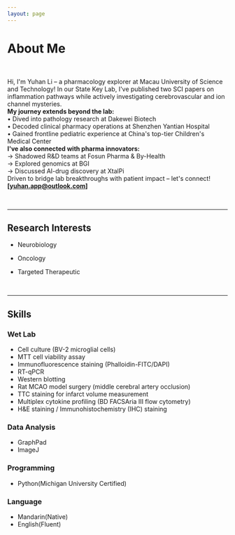 ```yaml
---
layout: page
---
```


# About Me

  <br>

<img src="" class="floatpic">

Hi, I'm Yuhan Li – a pharmacology explorer at Macau University of Science and Technology! In our State Key Lab, I've published two SCI papers on inflammation pathways while actively investigating cerebrovascular and ion channel mysteries.
<br>
**My journey extends beyond the lab:**
<br>• Dived into pathology research at Dakewei Biotech
<br>• Decoded clinical pharmacy operations at Shenzhen Yantian Hospital
<br>• Gained frontline pediatric experience at China's top-tier Children's Medical Center
<br>
**I've also connected with pharma innovators:**
<br>→ Shadowed R&D teams at Fosun Pharma & By-Health
<br>→ Explored genomics at BGI
<br>→ Discussed AI-drug discovery at XtalPi
<br>
Driven to bridge lab breakthroughs with patient impact – let's connect! **[yuhan.app@outlook.com]**

  <br>

---

## Research Interests

- Neurobiology
- Oncology
- Targeted Therapeutic

  <br>

---

## Skills

### Wet Lab

- Cell culture (BV-2 microglial cells)
- MTT cell viability assay
- Immunofluorescence staining (Phalloidin-FITC/DAPI)
- RT-qPCR
- Western blotting
- Rat MCAO model surgery (middle cerebral artery occlusion)
- TTC staining for infarct volume measurement
- Multiplex cytokine profiling (BD FACSAria III flow cytometry)
- H&E staining / Immunohistochemistry (IHC) staining

### Data Analysis

- GraphPad
- ImageJ

### Programming

- Python(Michigan University Certified)

### Language

- Mandarin(Native)
- English(Fluent)

 <br>

<br>